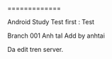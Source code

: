 =============

Android Study 
Test first : Test

Branch 001
Anh taI
Add by anhtai

Da edit tren server.
